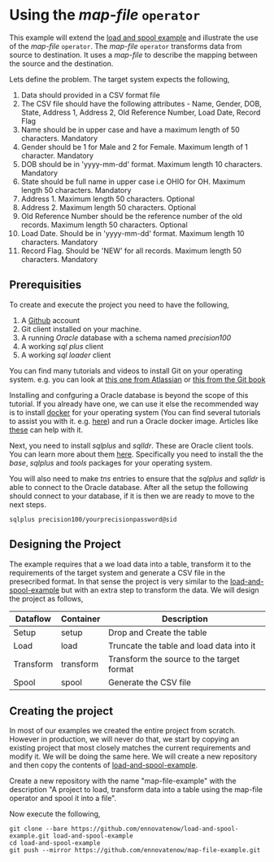 # Using the *map-file* `operator`
This example will extend the [load and spool example](./load-and-spool-example.md) and illustrate the use of the *map-file* `operator`. The *map-file* `operator` transforms data from source to destination. It uses a *map-file* to describe the mapping between the source and the destination. 

Lets define the problem. The target system expects the following,
1. Data should provided in a CSV format file
2. The CSV file should have the following attributes - Name, Gender, DOB, State, Address 1, Address 2, Old Reference Number, Load Date, Record Flag
3. Name should be in upper case and have a maximum length of 50 characters. Mandatory
4. Gender should be 1 for Male and 2 for Female. Maximum length of 1 character. Mandatory
5. DOB should be in 'yyyy-mm-dd' format. Maximum length 10 characters. Mandatory
6. State should be full name in upper case i.e OHIO for OH. Maximum length 50 characters. Mandatory
7. Address 1. Maximum length 50 characters. Optional
8. Address 2. Maximum length 50 characters. Optional
9. Old Reference Number should be the reference number of the old records. Maximum length 50 characters. Optional
10. Load Date. Should be in 'yyyy-mm-dd' format. Maximum length 10 characters. Mandatory
11. Record Flag. Should be 'NEW' for all records. Maximum length 50 characters. Mandatory

## Prerequisities
To create and execute the project you need to have the following,

1. A [Github](https://www.github.com) account
2. Git client installed on your machine.
3. A running *Oracle* database with a schema named *precision100*
4. A working *sql plus* client
5. A working *sql loader* client

You can find many tutorials and videos to install Git on your operating system. e.g. you can look at [this one from Atlassian](https://www.atlassian.com/git/tutorials/install-git) or [this from the Git book](https://git-scm.com/book/en/v2/Getting-Started-Installing-Git)

Installing and confguring a Oracle database is beyond the scope of this tutorial. If you already have one, we can use it else the recommended way is to install [docker](https://docs.docker.com) for your operating system (You can find several tutorials to assist you with it. e.g. [here](https://docs.docker.com/)) and run a Oracle docker image. Articles like [these](https://sqlmaria.com/2017/04/27/oracle-database-12c-now-available-on-docker/) can help with it.

Next, you need to install *sqlplus* and *sqlldr*. These are Oracle client tools. You can learn more about them [here](https://www.oracle.com/technetwork/database/database-technologies/instant-client/overview/index.html). Specifically you need to install the the *base*, *sqlplus* and *tools* packages for your operating system.

You will also need to make *tns* entries to ensure that the *sqlplus* and *sqlldr* is able to connect to the Oracle database. After all the setup the following should connect to your database, if it is then we are ready to move to the next steps.

```
sqlplus precision100/yourprecisionpassword@sid
```

## Designing the Project
The example requires that a we load data into a table, transform it to the requirements of the target system and generate a CSV file in the presecribed format. In that sense the project is very similar to the [load-and-spool-example](./load-and-spool-example.md) but with an extra step to transform the data. We will design the project as follows,


| Dataflow | Container | Description |
|----------|-----------|-------------|
| Setup | setup | Drop and Create the table |
| Load | load | Truncate the table and load data into it |
| Transform | transform | Transform the source to the target format |
| Spool | spool | Generate the CSV file |

## Creating the project
In most of our examples we created the entire project from scratch. However in production, we will never do that, we start by copying an existing project that most closely matches the current requirements and modify it. We will be doing the same here. We will create a new repository and then copy the contents of [load-and-spool-example](./load-and-spool-example.md). 

Create a new repository with the name "map-file-example" with the description "A project to load, transform data into a table using the map-file operator and spool it into a file".

Now execute the following,

```
git clone --bare https://github.com/ennovatenow/load-and-spool-example.git load-and-spool-example
cd load-and-spool-example
git push --mirror https://github.com/ennovatenow/map-file-example.git
```

 
